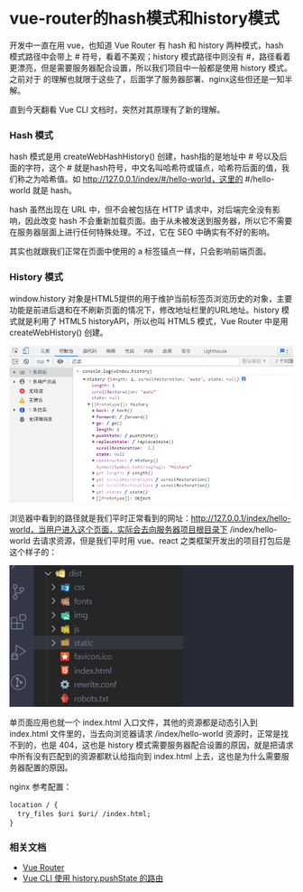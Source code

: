 # vue-router的hash模式和history模式
开发中一直在用 vue，也知道 Vue Router 有 hash 和 history 两种模式，hash 模式路径中会带上 # 符号，看着不美观；history 模式路径中则没有 #，路径看着更漂亮，但是需要服务器配合设置，所以我们项目中一般都是使用 history 模式。之前对于  的理解也就限于这些了，后面学了服务器部署、nginx这些但还是一知半解。

直到今天翻看 Vue CLI 文档时，突然对其原理有了新的理解。

### Hash 模式
hash 模式是用 createWebHashHistory() 创建，hash指的是地址中 # 号以及后面的字符，这个 # 就是hash符号，中文名叫哈希符或锚点，哈希符后面的值，我们称之为哈希值。如 http://127.0.0.1/index/#/hello-world，这里的 #/hello-world 就是 hash。

hash 虽然出现在 URL 中，但不会被包括在 HTTP 请求中，对后端完全没有影响，因此改变 hash 不会重新加载页面。由于从未被发送到服务器，所以它不需要在服务器层面上进行任何特殊处理。不过，它在 SEO 中确实有不好的影响。

其实也就跟我们正常在页面中使用的 a 标签锚点一样，只会影响前端页面。

### History 模式
window.history 对象是HTML5提供的用于维护当前标签页浏览历史的对象，主要功能是前进后退和在不刷新页面的情况下，修改地址栏里的URL地址。history 模式就是利用了 HTML5 historyAPI，所以也叫 HTML5 模式，Vue Router 中是用 createWebHistory() 创建。

<img src="./1.png">

浏览器中看到的路径就是我们平时正常看到的网址：http://127.0.0.1/index/hello-world，当用户进入这个页面，实际会去向服务器项目根目录下 /index/hello-world 去请求资源，但是我们平时用 vue、react 之类框架开发出的项目打包后是这个样子的：

<img src="./2.png">

单页面应用也就一个 index.html 入口文件，其他的资源都是动态引入到 index.html 文件里的，当去向浏览器请求 /index/hello-world 资源时，正常是找不到的，也是 404，这也是 history 模式需要服务器配合设置的原因，就是把请求中所有没有匹配到的资源都默认给指向到 index.html 上去，这也是为什么需要服务器配置的原因。

nginx 参考配置：
```
location / {
  try_files $uri $uri/ /index.html;
}
```

### 相关文档
* [Vue Router](https://router.vuejs.org/zh/)
* [Vue CLI 使用 history.pushState 的路由](https://cli.vuejs.org/zh/guide/deployment.html#%E4%BD%BF%E7%94%A8-history-pushstate-%E7%9A%84%E8%B7%AF%E7%94%B1)